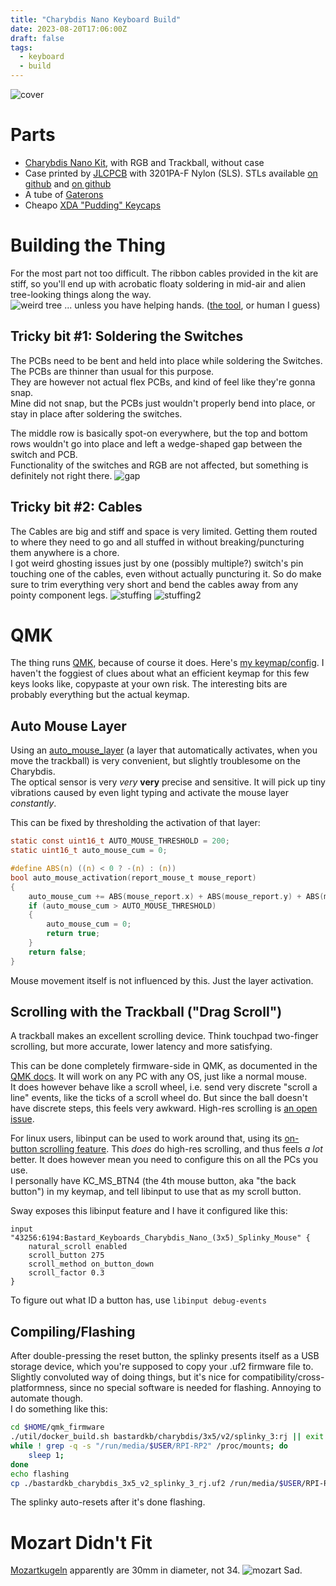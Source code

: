 ```yaml
---
title: "Charybdis Nano Keyboard Build"
date: 2023-08-20T17:06:00Z
draft: false
tags:
  - keyboard
  - build
---
```


![cover](cover.jpg)

# Parts
- [Charybdis Nano Kit](https://bastardkb.com/product/charybdis-nano-kit/), with RGB and Trackball, without case
- Case printed by [JLCPCB](https://jlcpcb.com/) with 3201PA-F Nylon (SLS). STLs available [on github](https://github.com/Bastardkb/Charybdis/tree/main/files/3x5%20nano) and [on github](https://github.com/Bastardkb/Skeletyl/tree/main/V4)
- A tube of [Gaterons](https://www.gateron.co/products/gateron-g-pro-2-0-switch-set?_pos=3&_sid=c316e5d73&_ss=r)
- Cheapo [XDA "Pudding" Keycaps](https://www.amazon.co.jp/gp/product/B0BN5P62ML/ref=ppx_yo_dt_b_asin_title_o00_s00?ie=UTF8&th=1)

# Building the Thing
For the most part not too difficult. The ribbon cables provided in the kit are stiff, so you'll end up with acrobatic floaty soldering in mid-air and alien tree-looking things along the way.  
![weird tree](weird_tree.jpg)
... unless you have helping hands. ([the tool](https://duckduckgo.com/?t=ffab&q=soldering+helping+hands&iax=images&ia=images), or human I guess)  

## Tricky bit #1: Soldering the Switches
The PCBs need to be bent and held into place while soldering the Switches.  
The PCBs are thinner than usual for this purpose.  
They are however not actual flex PCBs, and kind of feel like they're gonna snap.  
Mine did not snap, but the PCBs just wouldn't properly bend into place, or stay in place after soldering the switches.  

The middle row is basically spot-on everywhere, but the top and bottom rows wouldn't go into place and left a wedge-shaped gap between the switch and PCB.  
Functionality of the switches and RGB are not affected, but something is definitely not right there. 
![gap](gap2.jpg)

## Tricky bit #2: Cables
The Cables are big and stiff and space is very limited. Getting them routed to where they need to go and all stuffed in without breaking/puncturing them anywhere is a chore.  
I got weird ghosting issues just by one (possibly multiple?) switch's pin touching one of the cables, even without actually puncturing it. So do make sure to trim everything very short and bend the cables away from any pointy component legs. 
![stuffing](stuffing.jpg)
![stuffing2](stuffing2.jpg)

# QMK
The thing runs [QMK](https://qmk.fm/), because of course it does. Here's [my keymap/config](https://github.com/Rouji/Charybdis-QMK). I haven't the foggiest of clues about what an efficient keymap for this few keys looks like, copypaste at your own risk. The interesting bits are probably everything but the actual keymap.

## Auto Mouse Layer
Using an [auto_mouse_layer](https://github.com/qmk/qmk_firmware/blob/master/docs/feature_pointing_device.md#automatic-mouse-layer-idpointing-device-auto-mouse) (a layer that automatically activates, when you move the trackball) is very convenient, but slightly troublesome on the Charybdis.  
The optical sensor is very *very* **very** precise and sensitive. It will pick up tiny vibrations caused by even light typing and activate the mouse layer *constantly*.  

This can be fixed by thresholding the activation of that layer:  
```C
static const uint16_t AUTO_MOUSE_THRESHOLD = 200;
static uint16_t auto_mouse_cum = 0;

#define ABS(n) ((n) < 0 ? -(n) : (n))
bool auto_mouse_activation(report_mouse_t mouse_report)
{
    auto_mouse_cum += ABS(mouse_report.x) + ABS(mouse_report.y) + ABS(mouse_report.h) + ABS(mouse_report.v);
    if (auto_mouse_cum > AUTO_MOUSE_THRESHOLD)
    {
        auto_mouse_cum = 0;
        return true;
    }
    return false;
}
```
Mouse movement itself is not influenced by this. Just the layer activation. 

## Scrolling with the Trackball ("Drag Scroll")
A trackball makes an excellent scrolling device. Think touchpad two-finger scrolling, but more accurate, lower latency and more satisfying.  

This can be done completely firmware-side in QMK, as documented in the [QMK docs](https://github.com/qmk/qmk_firmware/blob/master/docs/feature_pointing_device.md#drag-scroll-or-mouse-scroll). 
It will work on any PC with any OS, just like a normal mouse.  
It does however behave like a scroll wheel, i.e. send very discrete "scroll a line" events, like the ticks of a scroll wheel do. But since the ball doesn't have discrete steps, this feels very awkward. High-res scrolling is [an open issue](https://github.com/qmk/qmk_firmware/issues/17585). 

For linux users, libinput can be used to work around that, using its [on-button scrolling feature](https://wayland.freedesktop.org/libinput/doc/latest/scrolling.html#button-scrolling). This *does* do high-res scrolling, and thus feels *a lot* better. 
It does however mean you need to configure this on all the PCs you use.  
I personally have KC_MS_BTN4 (the 4th mouse button, aka "the back button") in my keymap, and tell libinput to use that as my scroll button.  

Sway exposes this libinput feature and I have it configured like this:  
```
input "43256:6194:Bastard_Keyboards_Charybdis_Nano_(3x5)_Splinky_Mouse" {
    natural_scroll enabled
    scroll_button 275
    scroll_method on_button_down
    scroll_factor 0.3
}
```
To figure out what ID a button has, use `libinput debug-events`

## Compiling/Flashing
After double-pressing the reset button, the splinky presents itself as a USB storage device, which you're supposed to copy your .uf2 firmware file to.  
Slightly convoluted way of doing things, but it's nice for compatibility/cross-platformness, since no special software is needed for flashing. Annoying to automate though.  
I do something like this:
```bash
cd $HOME/qmk_firmware
./util/docker_build.sh bastardkb/charybdis/3x5/v2/splinky_3:rj || exit 1
while ! grep -q -s "/run/media/$USER/RPI-RP2" /proc/mounts; do
    sleep 1;
done
echo flashing
cp ./bastardkb_charybdis_3x5_v2_splinky_3_rj.uf2 /run/media/$USER/RPI-RP2
```
The splinky auto-resets after it's done flashing.

# Mozart Didn't Fit
[Mozartkugeln](https://en.wikipedia.org/wiki/Mozartkugel) apparently are 30mm in diameter, not 34. 
![mozart](mozart.jpg)
Sad.
